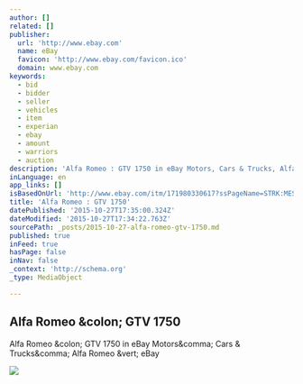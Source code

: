 ```yaml
---
author: []
related: []
publisher:
  url: 'http://www.ebay.com'
  name: eBay
  favicon: 'http://www.ebay.com/favicon.ico'
  domain: www.ebay.com
keywords:
  - bid
  - bidder
  - seller
  - vehicles
  - item
  - experian
  - ebay
  - amount
  - warriors
  - auction
description: 'Alfa Romeo : GTV 1750 in eBay Motors, Cars & Trucks, Alfa Romeo | eBay'
inLanguage: en
app_links: []
isBasedOnUrl: 'http://www.ebay.com/itm/171980330617?ssPageName=STRK:MESELX:IT&_trksid=p3984.m1558.l2649'
title: 'Alfa Romeo : GTV 1750'
datePublished: '2015-10-27T17:35:00.324Z'
dateModified: '2015-10-27T17:34:22.763Z'
sourcePath: _posts/2015-10-27-alfa-romeo-gtv-1750.md
published: true
inFeed: true
hasPage: false
inNav: false
_context: 'http://schema.org'
_type: MediaObject

---
```

<article style=""><h1>Alfa Romeo &amp;colon; GTV 1750</h1><p>Alfa Romeo &amp;colon; GTV 1750 in eBay Motors&amp;comma; Cars &amp; Trucks&amp;comma; Alfa Romeo &amp;vert; eBay</p><img src="http://i.ebayimg.com/images/i/171980330617-0-1/s-l1000.jpg" /></article>
